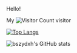 Hello!

My
![Visitor Count](https://profile-counter.glitch.me/Christmas/count.svg)
visitor


[![Top Langs](https://github-readme-stats.vercel.app/api/top-langs/?username=bszydxh)](https://github.com/bszydxh/github-readme-stats)

![bszydxh's GitHub stats](https://github-readme-stats.vercel.app/api?username=bszydxh&show_icons=true&theme=tokyonight)

